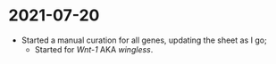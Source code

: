 # 2021-07-20

- Started a manual curation for all genes, updating the sheet as I go;
	- Started for *Wnt-1* AKA *wingless*.
